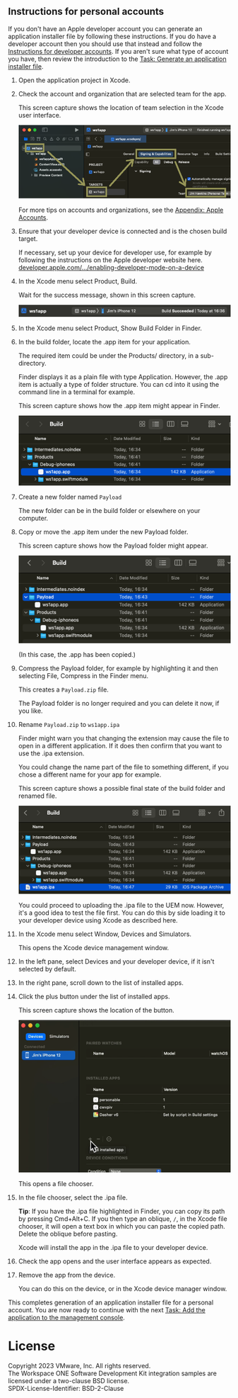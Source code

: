 ## Instructions for personal accounts
If you don't have an Apple developer account you can generate an application
installer file by following these instructions. If you do have a developer
account then you should use that instead and follow the
[Instructions for developer accounts](../01Instructions-for-developer-accounts/readme.md).
If you aren't sure what type of account you have, then review the introduction
to the [Task: Generate an application installer file](../readme.md).

1.  Open the application project in Xcode.

2.  Check the account and organization that are selected team for the app.

    This screen capture shows the location of team selection in the Xcode user
    interface.

    ![**Screen Capture:** Xcode select team](Screen_XcodeTeam_Personal.png)

    For more tips on accounts and organizations, see the
    [Appendix: Apple Accounts](../../21Appendix_Apple-Accounts/readme.md).

3.  Ensure that your developer device is connected and is the chosen build
    target.

    If necessary, set up your device for developer use, for example by following
    the instructions on the Apple developer website here.  
    [developer.apple.com/…/enabling-developer-mode-on-a-device](https://developer.apple.com/documentation/xcode/enabling-developer-mode-on-a-device)

4.  In the Xcode menu select Product, Build.

    Wait for the success message, shown in this screen capture.

    ![**Screen Capture:** Xcode build succeeded](Screen_XcodeBuildSucceeded.png)

5.  In the Xcode menu select Product, Show Build Folder in Finder.

6.  In the build folder, locate the .app item for your application.

    The required item could be under the Products/ directory, in a
    sub-directory.

    Finder displays it as a plain file with type Application. However, the .app
    item is actually a type of folder structure. You can cd into it using the
    command line in a terminal for example.

    This screen capture shows how the .app item might appear in Finder.

    ![**Screen Capture:** Build folder in Finder](Screen_FinderBuildFolder.png)

7.  Create a new folder named `Payload`

    The new folder can be in the build folder or elsewhere on your computer.

8.  Copy or move the .app item under the new Payload folder.

    This screen capture shows how the Payload folder might appear.

    ![**Screen Capture:** Payload folder in Finder](Screen_FinderPayloadFolder.png)

    (In this case, the .app has been copied.)

9.  Compress the Payload folder, for example by highlighting it and then
    selecting File, Compress in the Finder menu.

    This creates a `Payload.zip` file.

    The Payload folder is no longer required and you can delete it now, if you
    like.

10. Rename `Payload.zip` to `ws1app.ipa`

    Finder might warn you that changing the extension may cause the file to open
    in a different application. If it does then confirm that you want to use the
    .ipa extension.

    You could change the name part of the file to something different, if you
    chose a different name for your app for example.

    This screen capture shows a possible final state of the build folder and
    renamed file.

    ![**Screen Capture:** Build folder with application package in Finder](Screen_FinderBuildFolderWithIPA.png)

    You could proceed to uploading the .ipa file to the UEM now. However, it's a
    good idea to test the file first. You can do this by side loading it to your
    developer device using Xcode as described here.

11. In the Xcode menu select Window, Devices and Simulators.

    This opens the Xcode device management window.

12. In the left pane, select Devices and your developer device, if it isn't
    selected by default.

13. In the right pane, scroll down to the list of installed apps.

14. Click the plus button under the list of installed apps.

    This screen capture shows the location of the button.

    ![**Screen Capture:** Xcode add app to device](Screen_XcodeInstallApp.png)

    This opens a file chooser.

15. In the file chooser, select the .ipa file.

    **Tip**: If you have the .ipa file highlighted in Finder, you can copy its
    path by pressing Cmd+Alt+C. If you then type an oblique, `/`, in the Xcode
    file chooser, it will open a text box in which you can paste the copied
    path. Delete the oblique before pasting.

    Xcode will install the app in the .ipa file to your developer device.

16. Check the app opens and the user interface appears as expected.

17. Remove the app from the device.

    You can do this on the device, or in the Xcode device manager window.

This completes generation of an application installer file for a personal
account. You are now ready to continue with the next
[Task: Add the application to the management console](../../05Task_Add-the-application-to-the-management-console/readme.md).

# License
Copyright 2023 VMware, Inc. All rights reserved.  
The Workspace ONE Software Development Kit integration samples are licensed
under a two-clause BSD license.  
SPDX-License-Identifier: BSD-2-Clause